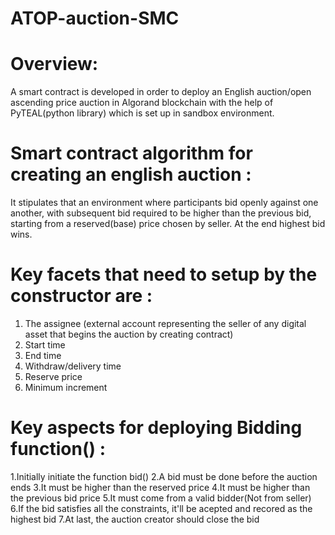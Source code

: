 # ATOP-auction-SMC
# Overview:
A smart contract is developed in order to deploy an English auction/open ascending price auction in Algorand blockchain with the help of PyTEAL(python library) which is set up in sandbox environment.


# Smart contract algorithm for creating an english auction :
It stipulates that an environment where participants bid openly against one another, with subsequent bid required to be higher than the previous bid, starting from a reserved(base) price chosen by seller. At the end highest bid wins.

# Key facets that need to setup by the constructor are :
1. The assignee (external account representing the seller of any digital asset that begins the auction by creating contract)
2. Start time
3. End time
4. Withdraw/delivery time
5. Reserve price
6. Minimum increment

# Key aspects for deploying Bidding function() :
1.Initially initiate the function bid()
2.A bid must be done before the auction ends
3.It must be higher than the reserved price
4.It must be higher than the previous bid price
5.It must come from a valid bidder(Not from seller)
6.If the bid satisfies all the constraints, it'll be acepted and recored as the highest bid
7.At last, the auction creator should close the bid


